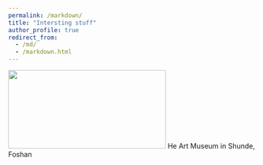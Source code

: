```yaml
---
permalink: /markdown/
title: "Intersting stuff"
author_profile: true
redirect_from: 
  - /md/
  - /markdown.html
---
```


<img src="https://github.com/huangchaoxing/huangchaoxing.github.io/blob/master/images/%E5%92%8C.jpg" width="320" height="160">
He Art Museum in Shunde, Foshan
